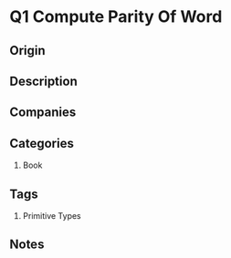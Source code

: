 # Q1 Compute Parity Of Word

## Origin

## Description

## Companies

## Categories

1. Book

## Tags

1. Primitive Types

## Notes